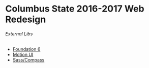 # Columbus State 2016-2017 Web Redesign

###### External Libs
- [Foundation 6](http://foundation.zurb.com/) 
- [Motion UI](http://foundation.zurb.com/sites/docs/motion-ui.html)
- [Sass/Compass](http://sass-lang.com/)

